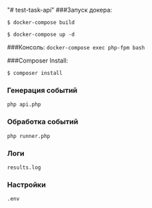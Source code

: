 "# test-task-api" 
###Запуск докера:

`$ docker-compose build`

`$ docker-compose up -d`

###Консоль:
`docker-compose exec php-fpm bash`

###Composer Install:

`$ composer install`

### Генерация событий
`php api.php`

### Обработка событий
`php runner.php`

### Логи
`results.log`

### Настройки
`.env`


